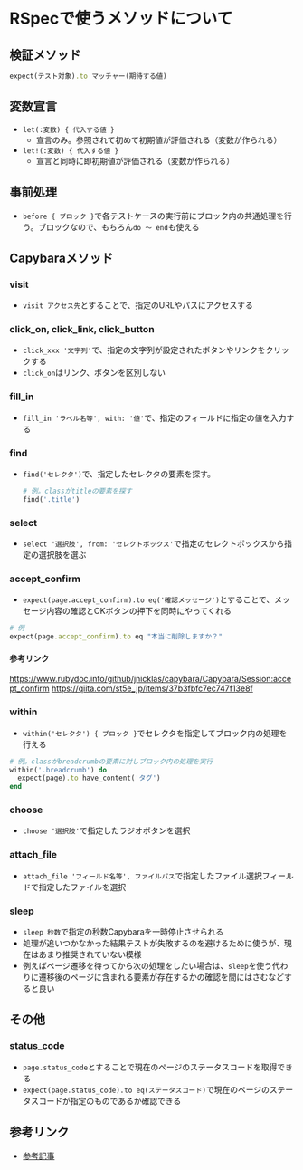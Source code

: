 # RSpecで使うメソッドについて

## 検証メソッド
```rb
expect(テスト対象).to マッチャー(期待する値)
```

## 変数宣言
- `let(:変数) { 代入する値 }`
  - 宣言のみ。参照されて初めて初期値が評価される（変数が作られる）
- `let!(:変数) { 代入する値 }`
  - 宣言と同時に即初期値が評価される（変数が作られる）

## 事前処理
- `before { ブロック }`で各テストケースの実行前にブロック内の共通処理を行う。ブロックなので、もちろん`do 〜 end`も使える

## Capybaraメソッド

### visit
- `visit アクセス先`とすることで、指定のURLやパスにアクセスする

### click_on, click_link, click_button
- `click_xxx '文字列'`で、指定の文字列が設定されたボタンやリンクをクリックする
- `click_on`はリンク、ボタンを区別しない

### fill_in
- `fill_in 'ラベル名等', with: '値'`で、指定のフィールドに指定の値を入力する

### find
- `find('セレクタ')`で、指定したセレクタの要素を探す。
  ```rb
  # 例。classがtitleの要素を探す
  find('.title')
  ```

### select
- `select '選択肢', from: 'セレクトボックス'`で指定のセレクトボックスから指定の選択肢を選ぶ

### accept_confirm
- `expect(page.accept_confirm).to eq('確認メッセージ')`とすることで、メッセージ内容の確認とOKボタンの押下を同時にやってくれる
```rb
# 例
expect(page.accept_confirm).to eq "本当に削除しますか？"
```
#### 参考リンク
<https://www.rubydoc.info/github/jnicklas/capybara/Capybara/Session:accept_confirm>
<https://qiita.com/st5e_jp/items/37b3fbfc7ec747f13e8f>

### within
- `within('セレクタ') { ブロック }`でセレクタを指定してブロック内の処理を行える
```rb
# 例。classがbreadcrumbの要素に対しブロック内の処理を実行
within('.breadcrumb') do
  expect(page).to have_content('タグ')
end
```

### choose
- `choose '選択肢'`で指定したラジオボタンを選択

### attach_file
- `attach_file 'フィールド名等', ファイルパス`で指定したファイル選択フィールドで指定したファイルを選択

### sleep
- `sleep 秒数`で指定の秒数Capybaraを一時停止させられる
- 処理が追いつかなかった結果テストが失敗するのを避けるために使うが、現在はあまり推奨されていない模様
- 例えばページ遷移を待ってから次の処理をしたい場合は、`sleep`を使う代わりに遷移後のページに含まれる要素が存在するかの確認を間にはさむなどすると良い

## その他
### status_code
- `page.status_code`とすることで現在のページのステータスコードを取得できる
- `expect(page.status_code).to eq(ステータスコード)`で現在のページのステータスコードが指定のものであるか確認できる

## 参考リンク
- [参考記事](https://easyramble.com/form-tests-with-capybara.html)